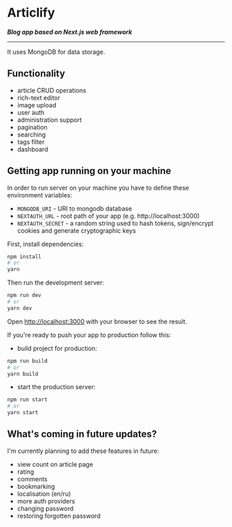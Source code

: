 # Articlify

_**Blog app based on Next.js web framework**_

---

It uses MongoDB for data storage.    

## Functionality

- article CRUD operations
- rich-text editor
- image upload
- user auth
- administration support
- pagination
- searching
- tags filter
- dashboard

## Getting app running on your machine

In order to run server on your machine you have to define these environment variables:
- `MONGODB_URI` - URI to mongodb database
- `NEXTAUTH_URL` - root path of your app (e.g. http://localhost:3000)
- `NEXTAUTH_SECRET` - a random string used to hash tokens, sign/encrypt cookies and generate cryptographic keys      

First, install dependencies:

```bash
npm install
# or
yarn
```

Then run the development server:

```bash
npm run dev
# or
yarn dev
```

Open [http://localhost:3000](http://localhost:3000) with your browser to see the result.

If you're ready to push your app to production follow this:
- build project for production:
```bash
npm run build
# or
yarn build
```
- start the production server:
```bash
npm run start
# or
yarn start
```

## What's coming in future updates?

I'm currently planning to add these features in future:
- view count on article page
- rating
- comments
- bookmarking
- localisation (en/ru)
- more auth providers
- changing password
- restoring forgotten password
